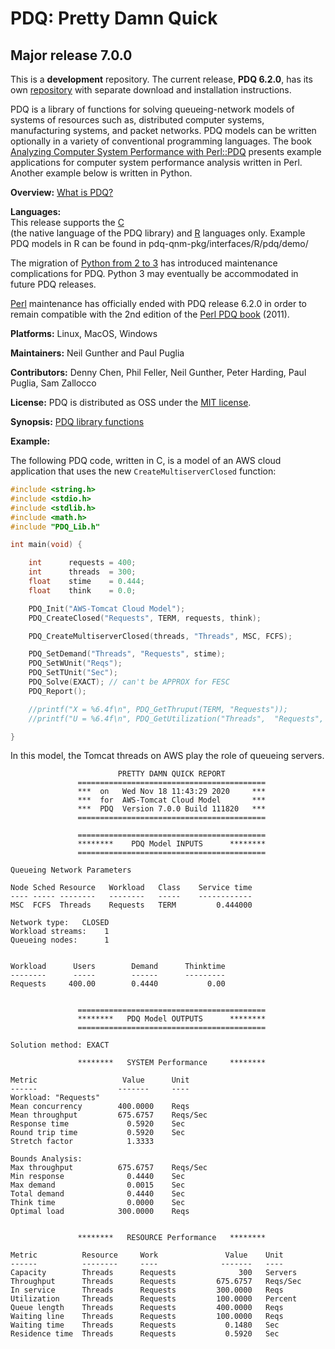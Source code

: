 # PDQ: Pretty Damn Quick 
## Major release 7.0.0

This is a **development** repository. 
The current release, **PDQ 6.2.0**, has its 
own [repository](http://www.perfdynamics.com/Tools/PDQcode.html) with separate download and installation instructions.


PDQ is a library of functions for solving queueing-network models of 
systems of resources such as, distributed computer systems, manufacturing systems, 
and packet networks. 
PDQ models can be written optionally in a variety of conventional programming languages. 
The book [Analyzing Computer System Performance with Perl::PDQ](http://www.perfdynamics.com/iBook/ppa_new.html) 
presents example applications for computer system performance analysis written in Perl. 
Another example below is written in Python. 

**Overview:**	[What is PDQ?](http://www.perfdynamics.com/Tools/PDQ.html)

**Languages:**	
This release supports the [C](https://en.wikibooks.org/wiki/C_Programming)  
(the native language of the PDQ library)  and 
[R](http://www.perfdynamics.com/Tools/PDQ-R.html) languages only. 
Example PDQ models in R can be found in pdq-qnm-pkg/interfaces/R/pdq/demo/

The migration of [Python from 2 to 3](https://wiki.python.org/moin/Python2orPython3) 
has introduced maintenance complications for PDQ. 
Python 3 may eventually be accommodated in future PDQ releases.

[Perl](http://www.perfdynamics.com/Tools/PDQperl.html) maintenance has officially ended with 
PDQ release 6.2.0 in order to remain compatible with the 2nd edition of the 
[Perl PDQ book](http://www.perfdynamics.com/iBook/ppa_new.html) (2011).

**Platforms:**	Linux, MacOS, Windows

**Maintainers:** Neil Gunther and Paul Puglia

**Contributors:** Denny Chen, Phil Feller, Neil Gunther, Peter Harding, Paul Puglia, Sam Zallocco

**License:** PDQ is distributed as OSS under the [MIT license](https://en.wikipedia.org/wiki/MIT_License#License_terms).

**Synopsis:** [PDQ library functions](http://www.perfdynamics.com/Tools/PDQman.html)

**Example:** 

The following PDQ code, written in C, is a  model of an AWS cloud application that uses the new `CreateMultiserverClosed` function:

```C
#include <string.h> 
#include <stdio.h> 
#include <stdlib.h> 
#include <math.h>
#include "PDQ_Lib.h"  

int main(void) {

	int      requests = 400;
	int      threads  = 300;
	float    stime    = 0.444;
	float    think    = 0.0;

	PDQ_Init("AWS-Tomcat Cloud Model");  
	PDQ_CreateClosed("Requests", TERM, requests, think);

	PDQ_CreateMultiserverClosed(threads, "Threads", MSC, FCFS); 

	PDQ_SetDemand("Threads", "Requests", stime); 
	PDQ_SetWUnit("Reqs");
	PDQ_SetTUnit("Sec");
	PDQ_Solve(EXACT); // can't be APPROX for FESC
	PDQ_Report();

	//printf("X = %6.4f\n", PDQ_GetThruput(TERM, "Requests"));
	//printf("U = %6.4f\n", PDQ_GetUtilization("Threads",  "Requests", TERM));

}
```

In this model, the Tomcat threads on AWS play the role of queueing servers.

```
                        PRETTY DAMN QUICK REPORT         
               ==========================================
               ***  on   Wed Nov 18 11:43:29 2020     ***
               ***  for  AWS-Tomcat Cloud Model       ***
               ***  PDQ  Version 7.0.0 Build 111820   ***
               ==========================================

               ==========================================
               ********    PDQ Model INPUTS      ********
               ==========================================

Queueing Network Parameters

Node Sched Resource   Workload   Class    Service time
---- ----- --------   --------   -----    ------------
MSC  FCFS  Threads    Requests   TERM         0.444000

Network type:   CLOSED
Workload streams:    1
Queueing nodes:      1


Workload      Users        Demand      Thinktime
--------      -----        ------      ---------
Requests     400.00        0.4440           0.00


               ==========================================
               ********   PDQ Model OUTPUTS      ********
               ==========================================

Solution method: EXACT

               ********   SYSTEM Performance     ********

Metric                   Value      Unit
------                  -------     ----
Workload: "Requests"
Mean concurrency        400.0000    Reqs
Mean throughput         675.6757    Reqs/Sec
Response time             0.5920    Sec
Round trip time           0.5920    Sec
Stretch factor            1.3333

Bounds Analysis:
Max throughput          675.6757    Reqs/Sec
Min response              0.4440    Sec
Max demand                0.0015    Sec
Total demand              0.4440    Sec
Think time                0.0000    Sec
Optimal load            300.0000    Reqs


               ********   RESOURCE Performance   ********

Metric          Resource     Work               Value    Unit
------          --------     ----              -------   ----
Capacity        Threads      Requests              300   Servers
Throughput      Threads      Requests         675.6757   Reqs/Sec
In service      Threads      Requests         300.0000   Reqs
Utilization     Threads      Requests         100.0000   Percent
Queue length    Threads      Requests         400.0000   Reqs
Waiting line    Threads      Requests         100.0000   Reqs
Waiting time    Threads      Requests           0.1480   Sec
Residence time  Threads      Requests           0.5920   Sec
```


